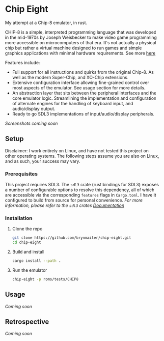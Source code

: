 # Chip Eight

My attempt at a Chip-8 emulator, in rust.

CHIP-8 is a simple, interpreted programming language that was developed in the mid-1970s by Joseph Weisbecker to make video game programming more accessible on microcomputers of that era. It's not actually a physical chip but rather a virtual machine designed to run games and simple graphics applications with minimal hardware requirements. See more [here](https://en.wikipedia.org/wiki/CHIP-8)

Features include:
- Full support for all instructions and quirks from the original Chip-8. As well as the modern Super-Chip, and XO-Chip extensions.
- Extensive configuration interface allowing fine-grained control over most aspects of the emulator. See usage section for more details.
- An abstraction layer that sits between the peripheral interfaces and the core emulator logic. Streamlining the implementation and configuration of alternate engines for the handling of keyboard input, and audio/display output.
- Ready to go SDL3 implementations of input/audio/display peripherals.



_Screenshots coming soon_



## Setup

Disclaimer: I work entirely on Linux, and have not tested this project on other operating systems. The following steps assume you are also on Linux, and as such, your success may vary.

### Prerequisites

This project requires SDL3. The `sdl3` crate (rust bindings for SDL3) exposes a number of configurable options to resolve this dependency, all of which are accessible via the corresponding `features` flags in `Cargo.toml`. I have it configured to build from source for personal convenience.
_For more information, please refer to the `sdl3` crates [Documentation](https://github.com/maia-s/sdl3-sys-rs/tree/main/sdl3-sys#usage)_

### Installation

1. Clone the repo
    ```sh
    git clone https://github.com/brynmailer/chip-eight.git
    cd chip-eight
    ```
2. Build and install
    ```sh
    cargo install --path .
    ```
2. Run the emulator
    ```sh
    chip-eight -p roms/tests/CHIP8
    ```


## Usage

_Coming soon_



## Retrospective

_Coming soon_
